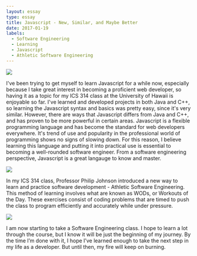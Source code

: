 ```yaml
---
layout: essay
type: essay
title: Javascript - New, Similar, and Maybe Better
date: 2017-01-19
labels:
  - Software Engineering
  - Learning
  - Javascript
  - Athletic Software Engineering
---
```


<img class="ui tiny left circular floated image" src="../images/paintbrushes.jpg">

I've been trying to get myself to learn Javascript for a while now, especially because I take great interest in becoming a proficient web developer, so having it as a topic for my ICS 314 class at the University of Hawaii is enjoyable so far. I've learned and developed projects in both Java and C++, so learning the Javascript syntax and basics was pretty easy, since it's very similar. However, there are ways that Javascript differs from Java and C++, and has proven to be more powerful in certain areas. Javascript is a flexible programming language and has become the standard for web developers everywhere. It's trend of use and popularity in the professional world of programming shows no signs of slowing down. For this reason, I believe learning this language and putting it into practical use is essential to becoming a well-rounded software engineer. From a software engineering perspective, Javascript is a great langauge to know and master.

<img class="ui tiny left circular floated image" src="../images/design-technology.jpg">

In my ICS 314 class, Professor Philip Johnson introduced a new way to learn and practice software development - Athletic Software Engineering. This method of learning involves what are known as WODs, or Workouts of the Day. These exercises consist of coding problems that are timed to push the class to program efficiently and accurately while under pressure. 

<img class="ui tiny left circular floated image" src="../images/software-code.jpg">

I am now starting to take a Software Engineering class. I hope to learn a lot through the course, but I know it will be just the beginning of my journey. By the time I’m done with it, I hope I’ve learned enough to take the next step in my life as a developer. But until then, my fire will keep on burning.
